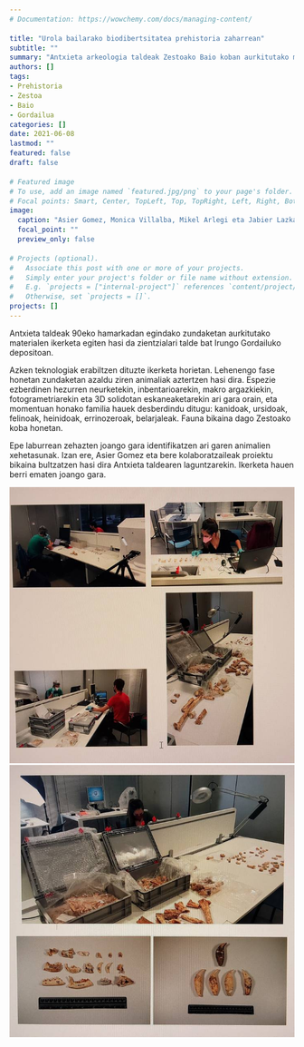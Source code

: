 ```yaml
---
# Documentation: https://wowchemy.com/docs/managing-content/

title: "Urola bailarako biodibertsitatea prehistoria zaharrean"
subtitle: ""
summary: "Antxieta arkeologia taldeak Zestoako Baio koban aurkitutako materialak Irungo Gordailuko depositoan daude, eta zientzialari talde bat horiek ikertzen ari da."
authors: []
tags: 
- Prehistoria
- Zestoa
- Baio
- Gordailua
categories: []
date: 2021-06-08
lastmod: ""
featured: false
draft: false

# Featured image
# To use, add an image named `featured.jpg/png` to your page's folder.
# Focal points: Smart, Center, TopLeft, Top, TopRight, Left, Right, BottomLeft, Bottom, BottomRight.
image:
  caption: "Asier Gomez, Monica Villalba, Mikel Arlegi eta Jabier Lazkano."
  focal_point: ""
  preview_only: false

# Projects (optional).
#   Associate this post with one or more of your projects.
#   Simply enter your project's folder or file name without extension.
#   E.g. `projects = ["internal-project"]` references `content/project/deep-learning/index.md`.
#   Otherwise, set `projects = []`.
projects: []
---
```


Antxieta taldeak 90eko hamarkadan egindako zundaketan aurkitutako materialen ikerketa egiten hasi da zientzialari talde bat Irungo Gordailuko depositoan.

Azken teknologiak erabiltzen dituzte ikerketa horietan. Lehenengo fase honetan zundaketan azaldu ziren animaliak aztertzen hasi dira. Espezie ezberdinen hezurren neurketekin, inbentarioarekin, makro argazkiekin, fotogrametriarekin eta 3D solidotan eskaneaketarekin ari gara orain, eta momentuan honako familia hauek desberdindu ditugu: kanidoak, ursidoak, felinoak, heinidoak, errinozeroak, belarjaleak. Fauna bikaina dago Zestoako koba honetan.

Epe laburrean zehazten joango gara identifikatzen ari garen animalien xehetasunak. Izan ere, Asier Gomez eta bere kolaboratzaileak proiektu bikaina bultzatzen hasi dira Antxieta taldearen laguntzarekin. Ikerketa hauen berri ematen joango gara.

![Zestoako Baio koban aurkitutako materialak](media/1.jpg)
![Zestoako Baio koban aurkitutako materialak](media/2.jpg)
